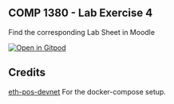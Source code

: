## COMP 1380 - Lab Exercise 4

Find the corresponding Lab Sheet in Moodle

[![Open in Gitpod](https://gitpod.io/button/open-in-gitpod.svg)](https://gitpod.io/#https://github.com/apogiatzis/comp1830-lab4)

## Credits

[eth-pos-devnet](https://github.com/rauljordan/eth-pos-devnet) For the docker-compose setup.